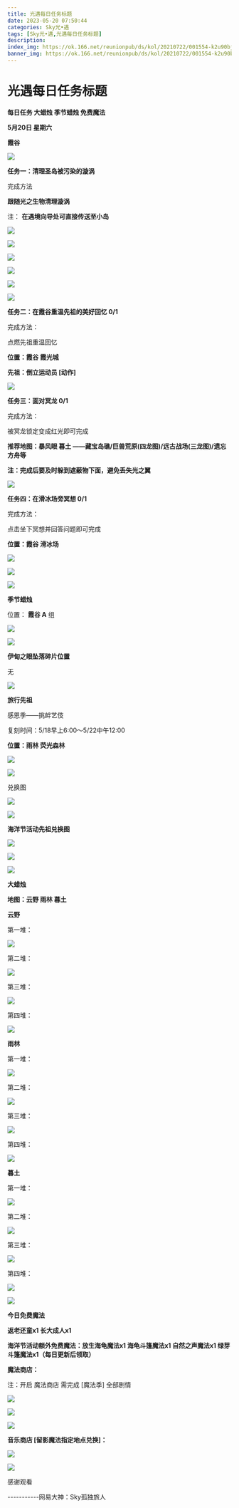 ```yaml
---
title: 光遇每日任务标题
date: 2023-05-20 07:50:44
categories: Sky光•遇
tags: [Sky光•遇,光遇每日任务标题]
description: 
index_img: https://ok.166.net/reunionpub/ds/kol/20210722/001554-k2u90bj7ay.png?imageView&thumbnail=600x0&type=jpg
banner_img: https://ok.166.net/reunionpub/ds/kol/20210722/001554-k2u90bj7ay.png?imageView&thumbnail=600x0&type=jpg
---
```

# 光遇每日任务标题
**每日任务 大蜡烛 季节蜡烛 免费魔法**

 **5月20日 星期六**

 **霞谷**

![](https://img.166.net/reunionpub/ds/kol/20230520/004451-dn02elqrzs.jpg)

 **任务一：清理圣岛被污染的漩涡**

完成方法

 **跟随光之生物清理漩涡**

注： **在遇境向导处可直接传送至小岛**

![](https://img.166.net/reunionpub/ds/kol/20230520/004028-4woav5ezc1.jpg)

![](https://img.166.net/reunionpub/ds/kol/20230520/021202-ucps8qzge7.jpg)

![](https://img.166.net/reunionpub/ds/kol/20230520/021212-3vdgp76js0.jpg)

![](https://img.166.net/reunionpub/ds/kol/20230520/021221-y0u8zlcf1s.jpg)

![](https://img.166.net/reunionpub/ds/kol/20230520/021231-jwb265dyvs.jpg)

![](https://img.166.net/reunionpub/ds/kol/20230520/040505-68rip1vu3y.jpg)

 **任务二：在霞谷重温先祖的美好回忆 0/1**

完成方法：

点燃先祖重温回忆

 **位置：霞谷 霞光城**

 **先祖：倒立运动员 [动作]**

![](https://img.166.net/reunionpub/ds/kol/20230520/000638-47g2so8clz.jpeg)

 **任务三：面对冥龙 0/1**

完成方法：

被冥龙锁定变成红光即可完成

 **推荐地图：暴风眼 暮土 ——藏宝岛礁/巨兽荒原(四龙图)/远古战场(三龙图)/遗忘方舟等**

 **注：完成后要及时躲到遮蔽物下面，避免丢失光之翼**

![](https://img.166.net/reunionpub/ds/kol/20230520/000652-cwssdm1k7r.jpeg)

 **任务四：在滑冰场旁冥想 0/1**

完成方法：

点击坐下冥想并回答问题即可完成

 **位置：霞谷 滑冰场**

![](https://img.166.net/reunionpub/ds/kol/20230520/000711-frbm2j87dk.jpg)

![](https://img.166.net/reunionpub/ds/kol/20230520/000717-o8cz2r6vkw.jpg)

![](https://img.166.net/reunionpub/ds/kol/20230502/053253-tkp31d0r2j.png)

 **季节蜡烛**

位置： **霞谷 A** 组

![](https://img.166.net/reunionpub/ds/kol/20230519/234606-f3ji1ys0zv.png)

![](https://img.166.net/reunionpub/ds/kol/20230501/003537-boqnslm12s.png)

 **伊甸之眼坠落碎片位置**

无

![](https://img.166.net/reunionpub/ds/kol/20230501/003537-boqnslm12s.png)

 **旅行先祖**

感恩季——挑衅艺伎

复刻时间：5/18早上6:00～5/22中午12:00

 **位置：雨林 荧光森林**

![](https://img.166.net/reunionpub/ds/kol/20230518/001733-m7pzd3v0yb.jpeg)

![](https://img.166.net/reunionpub/ds/kol/20230518/001741-1b8qhp6ezf.jpeg)

兑换图

![](https://img.166.net/reunionpub/ds/kol/20230519/091538-ypzbhgorvm.jpg)

![](https://img.166.net/reunionpub/ds/kol/20230501/003537-boqnslm12s.png)

 **海洋节活动先祖兑换图**

![](https://img.166.net/reunionpub/ds/kol/20230520/040300-zap2jkovds.jpg)

![](https://img.166.net/reunionpub/ds/kol/20230520/040310-ofs4cbrjhq.jpg)

![](https://img.166.net/reunionpub/ds/kol/20230501/003537-boqnslm12s.png)

 **大蜡烛**

 **地图：云野 雨林 暮土**

 **云野**

第一堆：

![](https://img.166.net/reunionpub/ds/kol/20230519/234741-wh0vtkfdjl.jpeg)

第二堆：

![](https://img.166.net/reunionpub/ds/kol/20230519/234753-wcv3pbo1jh.jpeg)

第三堆：

![](https://img.166.net/reunionpub/ds/kol/20230519/234800-bdljz34twa.jpeg)

第四堆：

![](https://img.166.net/reunionpub/ds/kol/20230519/234807-2qy6p81dj5.jpeg)

 **雨林**

第一堆：

![](https://img.166.net/reunionpub/ds/kol/20230520/000413-ol0qh1g8wm.jpeg)

第二堆：

![](https://img.166.net/reunionpub/ds/kol/20230520/000421-5anci2vmku.jpeg)

第三堆：

![](https://img.166.net/reunionpub/ds/kol/20230520/000430-k574j6d1bh.jpeg)

第四堆：

![](https://img.166.net/reunionpub/ds/kol/20230520/000438-mcoqbhg5ez.jpeg)

 **暮土**

第一堆：

![](https://img.166.net/reunionpub/ds/kol/20230519/234936-spbhke2yud.jpeg)

第二堆：

![](https://img.166.net/reunionpub/ds/kol/20230519/234945-m6qvl8tifh.jpeg)

第三堆：

![](https://img.166.net/reunionpub/ds/kol/20230519/234953-4ys3ijkpfn.jpeg)

第四堆：

![](https://img.166.net/reunionpub/ds/kol/20230519/234959-su217ha9lr.jpeg)

![](https://img.166.net/reunionpub/ds/kol/20221018/100256-wzutnocka0.png)

 **今日免费魔法**

 **返老还童x1 长大成人x1**

 **海洋节活动额外免费魔法：放生海龟魔法x1 海龟斗篷魔法x1 自然之声魔法x1 绿芽斗篷魔法x1（每日更新后领取）**

 **魔法商店：**

注：开启 魔法商店 需完成 [魔法季] 全部剧情

![](https://img.166.net/reunionpub/ds/kol/20221018/100559-oibznvdtus.png)

![](https://img.166.net/reunionpub/ds/kol/20230519/235045-nelzrsf317.jpeg)

![](https://img.166.net/reunionpub/ds/kol/20230520/024526-niy97hflvp.jpeg)

 **音乐商店 [留影魔法指定地点兑换]：**

![](https://img.166.net/reunionpub/ds/kol/20230515/001502-vzc961j5tw.jpeg)

![](https://img.166.net/reunionpub/ds/kol/20230502/235738-ls601349yq.png)

感谢观看

\-----------网易大神：Sky孤独旅人

